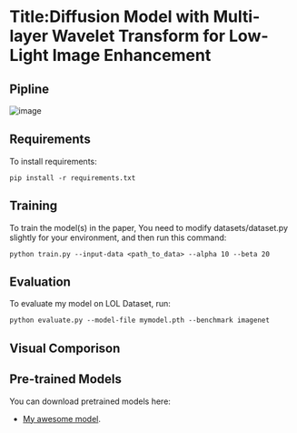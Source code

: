 # Title:Diffusion Model with Multi-layer Wavelet Transform for Low-Light Image Enhancement

## Pipline
![image](image\Pipeline.png)
## Requirements

To install requirements:

```setup
pip install -r requirements.txt
```

## Training

To train the model(s) in the paper, You need to modify datasets/dataset.py slightly for your environment, and then run this command:

```train
python train.py --input-data <path_to_data> --alpha 10 --beta 20
```

## Evaluation

To evaluate my model on LOL Dataset, run:

```eval
python evaluate.py --model-file mymodel.pth --benchmark imagenet
```
## Visual Comporison

## Pre-trained Models

You can download pretrained models here:

- [My awesome model](https://drive.google.com/mymodel.pth). 
